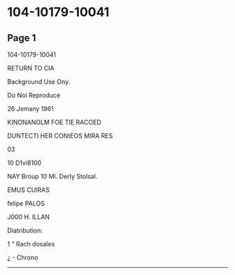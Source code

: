 # 104-10179-10041

## Page 1

104-10179-10041

RETURN TO CIA

Background Use Ony.

Do Nol Reproduce

26 Jemany 1961

KINONANOLM FOE TIE RACOED

DUNTECTI HER CONtEOS MIRA RES

03

10 D1vi8100

NAY Broup 10 MI. DerIy Stolsal.

EMUS CUIRAS

felipe PALOS

J000 H. ILLAN

Diatribution:

1 " Rach dosales

¿ - Chrono

---


